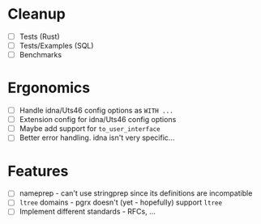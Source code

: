 # Cleanup
- [ ] Tests (Rust)
- [ ] Tests/Examples (SQL)
- [ ] Benchmarks

# Ergonomics

- [ ] Handle idna/Uts46 config options as `WITH ...`
- [ ] Extension config for idna/Uts46 config options
- [ ] Maybe add support for `to_user_interface`
- [ ] Better error handling. idna isn't very specific...

# Features

- [ ] nameprep - can't use stringprep since its definitions are incompatible
- [ ] `ltree` domains - pgrx doesn't (yet - hopefully) support `ltree`
- [ ] Implement different standards - RFCs, ...
